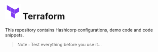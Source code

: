 # <img src="https://github.com/vscode-icons/vscode-icons/blob/master/icons/file_type_terraform.svg" style="width:50px;height:50px;"> Terraform

This repository contains Hashicorp configurations, demo code and code snippets.

> Note : Test everything before you use it...